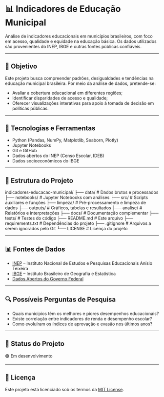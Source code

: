 # 📊 Indicadores de Educação Municipal

Análise de indicadores educacionais em municípios brasileiros, com foco em acesso, qualidade e equidade na educação básica. Os dados utilizados são provenientes do INEP, IBGE e outras fontes públicas confiáveis.

---

## 🎯 Objetivo

Este projeto busca compreender padrões, desigualdades e tendências na educação municipal brasileira. Por meio da análise de dados, pretende-se:

- Avaliar a cobertura educacional em diferentes regiões;
- Identificar disparidades de acesso e qualidade;
- Oferecer visualizações interativas para apoio à tomada de decisão em políticas públicas.

---

## 🧰 Tecnologias e Ferramentas

- Python (Pandas, NumPy, Matplotlib, Seaborn, Plotly)
- Jupyter Notebooks
- Git e GitHub
- Dados abertos do INEP (Censo Escolar, IDEB)
- Dados socioeconômicos do IBGE

---


## 📁 Estrutura do Projeto

indicadores-educacao-municipal/
├── data/ # Dados brutos e processados
├── notebooks/ # Jupyter Notebooks com análises
├── src/ # Scripts auxiliares e funções
├── limpeza/ # Pré-processamento e limpeza de dados
├── outputs/ # Gráficos, tabelas e resultados
├── analise/ # Relatórios e interpretações
├── docs/ # Documentação complementar
├── tests/ # Testes do código
├── README.md # Este arquivo
├── requirements.txt # Dependências do projeto
├── .gitignore # Arquivos a serem ignorados pelo Git
└── LICENSE # Licença do projeto


---

## 📊 Fontes de Dados

- [INEP](https://www.gov.br/inep) – Instituto Nacional de Estudos e Pesquisas Educacionais Anísio Teixeira  
- [IBGE](https://www.ibge.gov.br) – Instituto Brasileiro de Geografia e Estatística  
- [Dados Abertos do Governo Federal](https://dados.gov.br)

---

## 🔍 Possíveis Perguntas de Pesquisa

- Quais municípios têm os melhores e piores desempenhos educacionais?
- Existe correlação entre indicadores de renda e desempenho escolar?
- Como evoluíram os índices de aprovação e evasão nos últimos anos?

---

## 📌 Status do Projeto

🟢 Em desenvolvimento

---

## 📄 Licença

Este projeto está licenciado sob os termos da [MIT License](./LICENSE).

